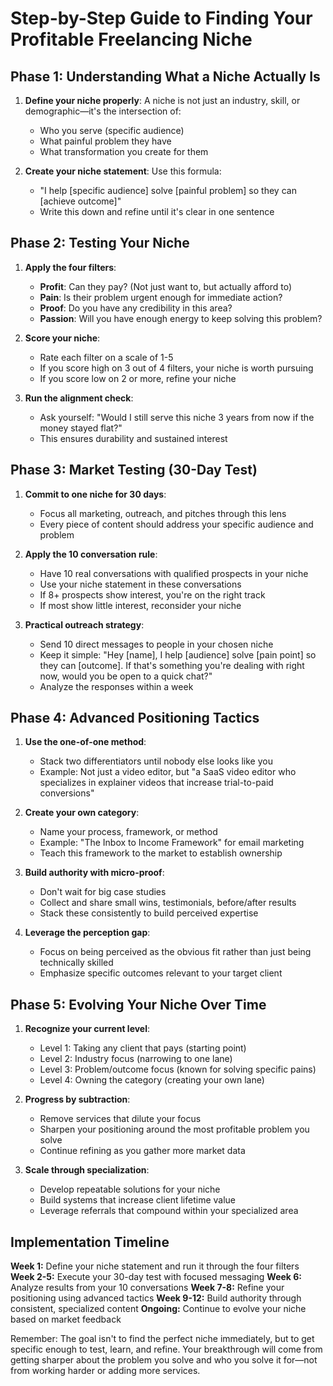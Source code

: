 # Step-by-Step Guide to Finding Your Profitable Freelancing Niche

## Phase 1: Understanding What a Niche Actually Is

1. **Define your niche properly**: A niche is not just an industry, skill, or demographic—it's the intersection of:
   - Who you serve (specific audience)
   - What painful problem they have
   - What transformation you create for them

2. **Create your niche statement**: Use this formula:
   - "I help [specific audience] solve [painful problem] so they can [achieve outcome]"
   - Write this down and refine until it's clear in one sentence

## Phase 2: Testing Your Niche

1. **Apply the four filters**:
   - **Profit**: Can they pay? (Not just want to, but actually afford to)
   - **Pain**: Is their problem urgent enough for immediate action?
   - **Proof**: Do you have any credibility in this area?
   - **Passion**: Will you have enough energy to keep solving this problem?

2. **Score your niche**:
   - Rate each filter on a scale of 1-5
   - If you score high on 3 out of 4 filters, your niche is worth pursuing
   - If you score low on 2 or more, refine your niche

3. **Run the alignment check**:
   - Ask yourself: "Would I still serve this niche 3 years from now if the money stayed flat?"
   - This ensures durability and sustained interest

## Phase 3: Market Testing (30-Day Test)

1. **Commit to one niche for 30 days**:
   - Focus all marketing, outreach, and pitches through this lens
   - Every piece of content should address your specific audience and problem

2. **Apply the 10 conversation rule**:
   - Have 10 real conversations with qualified prospects in your niche
   - Use your niche statement in these conversations
   - If 8+ prospects show interest, you're on the right track
   - If most show little interest, reconsider your niche

3. **Practical outreach strategy**:
   - Send 10 direct messages to people in your chosen niche
   - Keep it simple: "Hey [name], I help [audience] solve [pain point] so they can [outcome]. If that's something you're dealing with right now, would you be open to a quick chat?"
   - Analyze the responses within a week

## Phase 4: Advanced Positioning Tactics

1. **Use the one-of-one method**:
   - Stack two differentiators until nobody else looks like you
   - Example: Not just a video editor, but "a SaaS video editor who specializes in explainer videos that increase trial-to-paid conversions"

2. **Create your own category**:
   - Name your process, framework, or method
   - Example: "The Inbox to Income Framework" for email marketing
   - Teach this framework to the market to establish ownership

3. **Build authority with micro-proof**:
   - Don't wait for big case studies
   - Collect and share small wins, testimonials, before/after results
   - Stack these consistently to build perceived expertise

4. **Leverage the perception gap**:
   - Focus on being perceived as the obvious fit rather than just being technically skilled
   - Emphasize specific outcomes relevant to your target client

## Phase 5: Evolving Your Niche Over Time

1. **Recognize your current level**:
   - Level 1: Taking any client that pays (starting point)
   - Level 2: Industry focus (narrowing to one lane)
   - Level 3: Problem/outcome focus (known for solving specific pains)
   - Level 4: Owning the category (creating your own lane)

2. **Progress by subtraction**:
   - Remove services that dilute your focus
   - Sharpen your positioning around the most profitable problem you solve
   - Continue refining as you gather more market data

3. **Scale through specialization**:
   - Develop repeatable solutions for your niche
   - Build systems that increase client lifetime value
   - Leverage referrals that compound within your specialized area

## Implementation Timeline

**Week 1:** Define your niche statement and run it through the four filters
**Week 2-5:** Execute your 30-day test with focused messaging
**Week 6:** Analyze results from your 10 conversations
**Week 7-8:** Refine your positioning using advanced tactics
**Week 9-12:** Build authority through consistent, specialized content
**Ongoing:** Continue to evolve your niche based on market feedback

Remember: The goal isn't to find the perfect niche immediately, but to get specific enough to test, learn, and refine. Your breakthrough will come from getting sharper about the problem you solve and who you solve it for—not from working harder or adding more services.